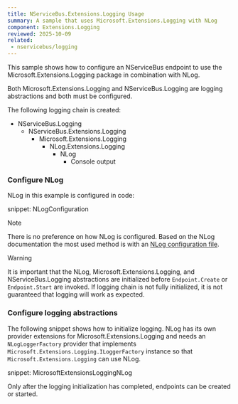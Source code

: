 ```yaml
---
title: NServiceBus.Extensions.Logging Usage
summary: A sample that uses Microsoft.Extensions.Logging with NLog
component: Extensions.Logging
reviewed: 2025-10-09
related:
 - nservicebus/logging
---
```


This sample shows how to configure an NServiceBus endpoint to use the Microsoft.Extensions.Logging package in combination with NLog.

Both Microsoft.Extensions.Logging and NServiceBus.Logging are logging abstractions and both must be configured.

The following logging chain is created:

- NServiceBus.Logging
  - NServiceBus.Extensions.Logging
    - Microsoft.Extensions.Logging
      - NLog.Extensions.Logging
        - NLog
          - Console output

### Configure NLog

NLog in this example is configured in code:

snippet: NLogConfiguration

> [!NOTE]
> There is no preference on how NLog is configured. Based on the NLog documentation the most used method is with an [NLog configuration file](https://github.com/nlog/nlog/wiki/Configuration-file#configuration).

> [!WARNING]
> It is important that the NLog, Microsoft.Extensions.Logging, and NServiceBus.Logging abstractions are initialized before `Endpoint.Create` or `Endpoint.Start` are invoked. If logging chain is not fully initialized, it is not guaranteed that logging will work as expected.

### Configure logging abstractions

The following snippet shows how to initialize logging. NLog has its own provider extensions for Microsoft.Extensions.Logging and needs an `NLogLoggerFactory` provider that implements `Microsoft.Extensions.Logging.ILoggerFactory` instance so that `Microsoft.Extensions.Logging` can use NLog.

snippet: MicrosoftExtensionsLoggingNLog

Only after the logging initialization has completed, endpoints can be created or started.
